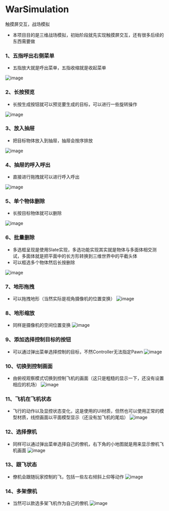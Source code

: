 # WarSimulation
触摸屏交互，战场模拟

 * 本项目目的是三维战场模拟，初始阶段就先实现触摸屏交互，还有很多后续的东西需要做
 
 ### 1、五指呼出右侧菜单
  * 五指放大就是呼出菜单，五指收缩就是收起菜单
  
  ![image](https://github.com/haiaimi/PictureRepository/blob/master/PictureRepository/WarSimulate/%E4%BA%94%E6%8C%87%E5%91%BC%E5%87%BA%E8%8F%9C%E5%8D%95.gif)
  
  ### 2、长按预览
  * 长按生成按钮就可以预览要生成的目标，可以进行一些旋转操作
  
  ![image](https://github.com/haiaimi/PictureRepository/blob/master/PictureRepository/WarSimulate/%E9%95%BF%E6%8C%89%E9%A2%84%E8%A7%88.gif)
  
  ### 3、放入抽屉
  * 把目标物体放入到抽屉，抽屉会按序排放
  
  ![image](https://github.com/haiaimi/PictureRepository/blob/master/PictureRepository/WarSimulate/%E6%8B%96%E6%8B%BD%E8%87%B3%E6%8A%BD%E5%B1%89.gif)
  
  ### 4、抽屉的呼入呼出
  * 直接进行拖拽就可以进行呼入呼出
  
  ![image](https://github.com/haiaimi/PictureRepository/blob/master/PictureRepository/WarSimulate/%E6%8A%BD%E5%B1%89%E5%91%BC%E5%87%BA%E6%94%B6%E8%B5%B7.gif)
  
  ### 5、单个物体删除
  * 长按目标物体就可以删除
  
  ![image](https://github.com/haiaimi/PictureRepository/blob/master/PictureRepository/WarSimulate/%E5%8D%95%E4%B8%AA%E5%88%A0%E9%99%A4.gif)
  
  ### 6、批量删除
  * 多选框呈现是使用Slate实现，多选功能实现其实就是物体与多面体相交测试，多面体就是把平面中的长方形转换到三维世界中的平截头体
  * 可以框选多个物体然后长按删除
  
  ![image](https://github.com/haiaimi/PictureRepository/blob/master/PictureRepository/WarSimulate/%E6%89%B9%E9%87%8F%E5%88%A0%E9%99%A4.gif)
  
  ### 7、地形拖拽
  * 可以拖拽地形（当然实际是视角摄像机的位置变换）
  ![image](https://github.com/haiaimi/PictureRepository/blob/master/PictureRepository/WarSimulate/%E5%9C%B0%E5%BD%A2%E6%8B%96%E6%8B%BD.gif)
  
  ### 8、地形缩放
  * 同样是摄像机的空间位置变换
  ![image](https://github.com/haiaimi/PictureRepository/blob/master/PictureRepository/WarSimulate/%E5%9C%B0%E5%BD%A2%E7%BC%A9%E6%94%BE.gif)
  
  ### 9、添加选择控制目标的按钮
  * 可以通过弹出菜单选择控制的目标，不然Controller无法指定Pawn
  ![image](https://github.com/haiaimi/PictureRepository/blob/master/PictureRepository/WarSimulate/%E9%80%89%E6%8B%A9%E6%8E%A7%E5%88%B6%E9%A3%9E%E6%9C%BA.gif)
  
  ### 10、切换到控制画面
  * 由俯视观察模式切换到控制飞机的画面（这只是粗糙的显示一下，还没有设置相应的机场）
  ![image](https://github.com/haiaimi/PictureRepository/blob/master/PictureRepository/WarSimulate/%E6%8E%A7%E5%88%B6%E9%A3%9E%E6%9C%BA2.gif)
  
  ### 11、飞机在飞机状态
  * 飞行的动作以及显控状态变化，这是使用的UI材质，但然也可以使用正常的模型材质，线控画面以平面模型显示（还没有加飞机的尾焰）
  ![image](https://github.com/haiaimi/PictureRepository/blob/master/PictureRepository/WarSimulate/%E9%A3%9E%E8%A1%8C%E7%8A%B6%E6%80%81.gif)
  
  ### 12、选择僚机
  * 同样可以通过弹出菜单选择自己的僚机，右下角的小地图就是用来显示僚机飞机画面
  ![image](https://github.com/haiaimi/PictureRepository/blob/master/PictureRepository/WarSimulate/%E8%B7%9F%E9%A3%9E.gif)
  
  ### 13、跟飞状态
  * 僚机会跟随玩家控制的飞，包括一些左右倾斜上仰等动作
  ![image](https://github.com/haiaimi/PictureRepository/blob/master/PictureRepository/WarSimulate/%E8%B7%9F%E9%A3%9E%E7%94%BB%E9%9D%A2.gif)
  
  ### 14、多架僚机
  * 当然可以款选多架飞机作为自己的僚机
  ![image](https://github.com/haiaimi/PictureRepository/blob/master/PictureRepository/WarSimulate/%E5%A4%9A%E6%9E%B6%E8%B7%9F%E9%A3%9E.gif)
